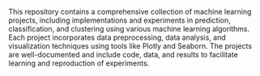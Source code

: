 This repository contains a comprehensive collection of machine learning projects, including implementations and experiments in prediction, classification, and clustering using various machine learning algorithms. Each project incorporates data preprocessing, data analysis, and visualization techniques using tools like Plotly and Seaborn. The projects are well-documented and include code, data, and results to facilitate learning and reproduction of experiments.
